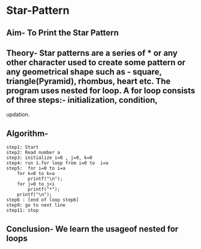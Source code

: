 # Star-Pattern
## Aim- To Print the Star Pattern
## Theory- Star patterns are a series of * or any other character used to create some pattern or any geometrical shape such as - square, triangle(Pyramid), rhombus, heart etc. The program uses nested for loop. A for loop consists of three steps:- initialization, condition,
updation. 
## Algorithm- 
    step1: Start
    step2: Read number a
    step3: initialize i=0 , j=0, k=0
    step4: run 1.for loop from i=0 to  i=a
    step5: 	for i=0 to i=a
		for k=0 to k=a
			printf("\n");
		for j=0 to j<i
			printf("*");
		printf("\n");
    step6 : [end of loop step6]
    step9: go to next line
    step11: stop
 ## Conclusion-  We learn the usageof nested for loops   
